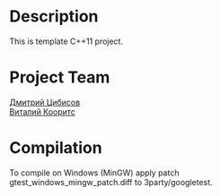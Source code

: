 # Description
This is template C++11 project.</br>

# Project Team
<a href="https://github.com/Corsay">Дмитрий Цибисов</a></br>
<a href="https://github.com/VKoorits">Виталий Кооритс</a></br>

# Compilation
To compile on Windows (MinGW) apply patch gtest_windows_mingw_patch.diff to 3party/googletest.</br>
